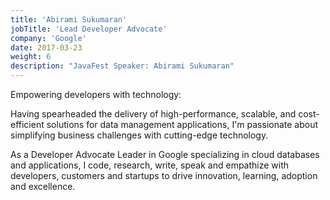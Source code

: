 ```yaml
---
title: 'Abirami Sukumaran'
jobTitle: 'Lead Developer Advocate'
company: 'Google'
date: 2017-03-23
weight: 6
description: "JavaFest Speaker: Abirami Sukumaran"
---
```


Empowering developers with technology:

Having spearheaded the delivery of high-performance, scalable, and cost-efficient solutions for data management applications, I'm passionate about simplifying business challenges with cutting-edge technology.

As a Developer Advocate Leader in Google specializing in cloud databases and applications, I code, research, write, speak and empathize with developers, customers and startups to drive innovation, learning, adoption and excellence.